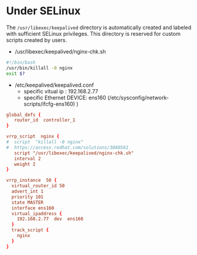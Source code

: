 # Under SELinux

The ``/usr/libexec/keepalived`` directory is automatically created and labeled with sufficient SELinux privileges. This directory is reserved for custom scripts created by users.

* /usr/libexec/keepalived/nginx-chk.sh
```bash
#!/bin/bash
/usr/bin/killall -0 nginx
exit $?     
```
* /etc/keepalived/keepalived.conf
  * specific vitual ip : 192.168.2.77
  * specific Ethernet DEVICE: ens160 (/etc/sysconfig/network-scripts/ifcfg-ens160)
)
```conf
global_defs {
   router_id  controller_1
}

vrrp_script  nginx {
#  script  "killall -0 nginx"
#  https://access.redhat.com/solutions/3880561
   script "/usr/libexec/keepalived/nginx-chk.sh"
   interval 2
   weight 2
}

vrrp_instance  50 {
  virtual_router_id 50
  advert_int 1
  priority 101
  state MASTER
  interface ens160
  virtual_ipaddress {
    192.168.2.77  dev  ens160
  }
  track_script {
    nginx
  }
}     
```
